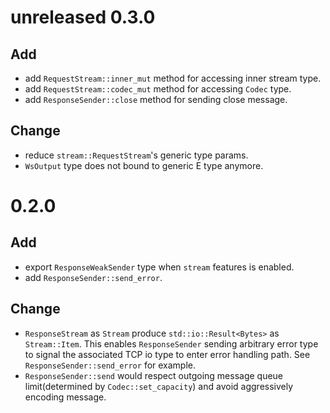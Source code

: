 # unreleased 0.3.0
## Add
- add `RequestStream::inner_mut` method for accessing inner stream type.
- add `RequestStream::codec_mut` method for accessing `Codec` type.
- add `ResponseSender::close` method for sending close message.

## Change
- reduce `stream::RequestStream`'s generic type params. 
- `WsOutput` type does not bound to generic E type anymore.

# 0.2.0
## Add
- export `ResponseWeakSender` type when `stream` features is enabled.
- add `ResponseSender::send_error`.

## Change
- `ResponseStream` as `Stream` produce `std::io::Result<Bytes>` as `Stream::Item`. This enables `ResponseSender` sending arbitrary error type to signal the associated TCP io type to enter error handling path. See `ResponseSender::send_error` for example.
- `ResponseSender::send` would respect outgoing message queue limit(determined by `Codec::set_capacity`) and avoid aggressively encoding message.
